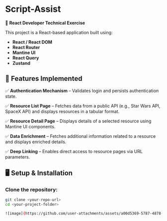 # Script-Assist  

🚀 **React Developer Technical Exercise**  

This project is a React-based application built using:  

- **React / React DOM**  
- **React Router**  
- **Mantine UI**  
- **React Query**  
- **Zustand**  

## 📜 Features Implemented  

✅ **Authentication Mechanism** – Validates login and persists authentication state.  

✅ **Resource List Page** – Fetches data from a public API (e.g., Star Wars API, SpaceX API) and displays resources in a tabular format.  

✅ **Resource Detail Page** – Displays details of a selected resource using Mantine UI components.  

✅ **Data Enrichment** – Fetches additional information related to a resource and displays enriched details.  

✅ **Deep Linking** – Enables direct access to resource pages via URL parameters.  

## 🖥️ Setup & Installation  

### Clone the repository:  
```sh
git clone <your-repo-url>
cd <your-project-folder>

![image](https://github.com/user-attachments/assets/a00d5369-5787-4878-84e8-b03d73e4bcb4)



